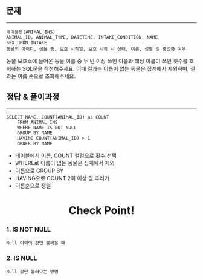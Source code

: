## 문제
***
    테이블명(ANIMAL_INS)
    ANIMAL_ID, ANIMAL_TYPE, DATETIME, INTAKE_CONDITION, NAME, SEX_UPON_INTAKE
    동물의 아이디, 생물 종, 보호 시작일, 보호 시작 시 상태, 이름, 성별 및 중성화 여부

동물 보호소에 들어온 동물 이름 중 두 번 이상 쓰인 이름과 해당 이름이 쓰인 횟수를 조회하는 SQL문을 작성해주세요. 이때 결과는 이름이 없는 동물은 집계에서 제외하며, 결과는 이름 순으로 조회해주세요.
<br>
## 정답 & 풀이과정
***
    SELECT NAME, COUNT(ANIMAL_ID) as COUNT 
        FROM ANIMAL_INS 
        WHERE NAME IS NOT NULL 
        GROUP BY NAME 
        HAVING COUNT(ANIMAL_ID) > 1 
        ORDER BY NAME
    

- 테이블에서 이름, COUNT 컬럼으로 횟수 선택
- WHERE로 이름이 없는 동물은 집계에서 제외
- 이름으로 GROUP BY
- HAVING으로 COUNT 2회 이상 값 추리기
- 이름순으로 정렬 

# <div align=center> Check Point! </div>
### 1. IS NOT NULL
    Null 이외의 값만 불러올 때
### 2. IS NULL
    Null 값만 불러오는 방법
